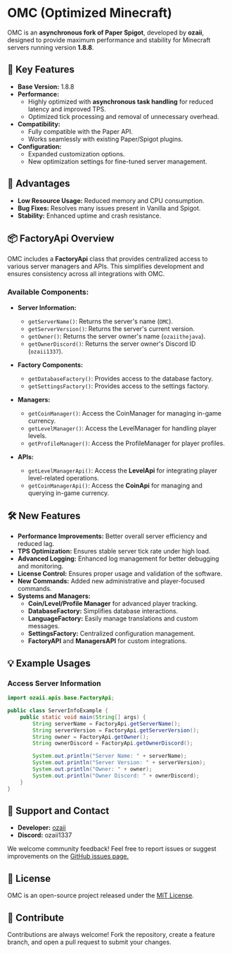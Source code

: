 

# OMC (Optimized Minecraft)  

OMC is an **asynchronous fork of Paper Spigot**, developed by **ozaii**, designed to provide maximum performance and stability for Minecraft servers running version **1.8.8**.  

## 🌟 Key Features  
- **Base Version:** 1.8.8  
- **Performance:**  
  - Highly optimized with **asynchronous task handling** for reduced latency and improved TPS.  
  - Optimized tick processing and removal of unnecessary overhead.  
- **Compatibility:**  
  - Fully compatible with the Paper API.  
  - Works seamlessly with existing Paper/Spigot plugins.  
- **Configuration:**  
  - Expanded customization options.  
  - New optimization settings for fine-tuned server management.  

## 🚀 Advantages  
- **Low Resource Usage:** Reduced memory and CPU consumption.  
- **Bug Fixes:** Resolves many issues present in Vanilla and Spigot.  
- **Stability:** Enhanced uptime and crash resistance.  

## 📦 FactoryApi Overview  
OMC includes a **FactoryApi** class that provides centralized access to various server managers and APIs. This simplifies development and ensures consistency across all integrations with OMC.  

### Available Components:  
- **Server Information:**  
  - `getServerName()`: Returns the server's name (`OMC`).  
  - `getServerVersion()`: Returns the server's current version.  
  - `getOwner()`: Returns the server owner's name (`ozaiithejava`).  
  - `getOwnerDiscord()`: Returns the server owner's Discord ID (`ozaii1337`).  

- **Factory Components:**  
  - `getDatabaseFactory()`: Provides access to the database factory.  
  - `getSettingsFactory()`: Provides access to the settings factory.  

- **Managers:**  
  - `getCoinManager()`: Access the CoinManager for managing in-game currency.  
  - `getLevelManager()`: Access the LevelManager for handling player levels.  
  - `getProfileManager()`: Access the ProfileManager for player profiles.  

- **APIs:**  
  - `getLevelManagerApi()`: Access the **LevelApi** for integrating player level-related operations.  
  - `getCoinManagerApi()`: Access the **CoinApi** for managing and querying in-game currency.  

## 🛠️ New Features  
- **Performance Improvements:** Better overall server efficiency and reduced lag.  
- **TPS Optimization:** Ensures stable server tick rate under high load.  
- **Advanced Logging:** Enhanced log management for better debugging and monitoring.  
- **License Control:** Ensures proper usage and validation of the software.  
- **New Commands:** Added new administrative and player-focused commands.  
- **Systems and Managers:**  
  - **Coin/Level/Profile Manager** for advanced player tracking.  
  - **DatabaseFactory:** Simplifies database interactions.  
  - **LanguageFactory:** Easily manage translations and custom messages.  
  - **SettingsFactory:** Centralized configuration management.  
  - **FactoryAPI** and **ManagersAPI** for custom integrations.  

## 💡 Example Usages  

### Access Server Information  
```java
import ozaii.apis.base.FactoryApi;

public class ServerInfoExample {
    public static void main(String[] args) {
        String serverName = FactoryApi.getServerName();
        String serverVersion = FactoryApi.getServerVersion();
        String owner = FactoryApi.getOwner();
        String ownerDiscord = FactoryApi.getOwnerDiscord();

        System.out.println("Server Name: " + serverName);
        System.out.println("Server Version: " + serverVersion);
        System.out.println("Owner: " + owner);
        System.out.println("Owner Discord: " + ownerDiscord);
    }
}
```


## 👥 Support and Contact  
- **Developer:** [ozaii](https://github.com/ozaiithejava)  
- **Discord:** ozaii1337  

We welcome community feedback! Feel free to report issues or suggest improvements on the [GitHub issues page.](https://github.com/ozaiithejava/OMC/issues)  

## 🔖 License  
OMC is an open-source project released under the [MIT License](https://opensource.org/licenses/MIT).  

## 🌟 Contribute  
Contributions are always welcome! Fork the repository, create a feature branch, and open a pull request to submit your changes.  

